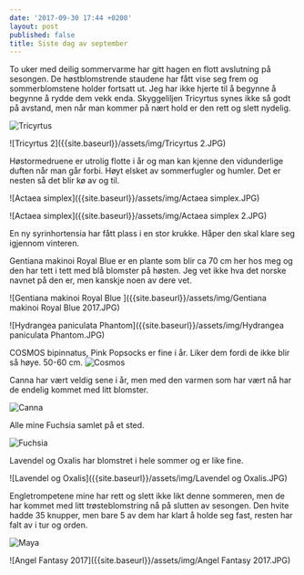 ```yaml
---
date: '2017-09-30 17:44 +0200'
layout: post
published: false
title: Siste dag av september
---
```


To uker med deilig sommervarme har gitt hagen en flott avslutning på sesongen. De høstblomstrende staudene har fått vise seg frem og sommerblomstene holder fortsatt ut. Jeg har ikke hjerte til å begynne å begynne å rydde dem vekk enda. Skyggeliljen Tricyrtus synes ikke så godt på avstand, men når man kommer på nært hold er den rett og slett nydelig. 

![Tricyrtus]({{site.baseurl}}/assets/img/Tricyrtus.JPG)

![Tricyrtus 2]({{site.baseurl}}/assets/img/Tricyrtus 2.JPG)

<!--more-->

Høstormedruene er utrolig flotte i år og man kan kjenne den vidunderlige duften når man går forbi. Høyt elsket av sommerfugler og humler. Det er nesten så det blir kø av og til. 

![Actaea simplex]({{site.baseurl}}/assets/img/Actaea simplex.JPG)

![Actaea simplex]({{site.baseurl}}/assets/img/Actaea simplex 2.JPG)

En ny syrinhortensia har fått plass i en stor krukke. Håper den skal klare seg igjennom vinteren. 

Gentiana makinoi Royal Blue er en plante som blir ca 70 cm her hos meg og den har tett i tett med blå blomster på høsten. Jeg vet ikke hva det norske navnet på den er, men kanskje noen av dere vet. 

![Gentiana makinoi Royal Blue ]({{site.baseurl}}/assets/img/Gentiana makinoi Royal Blue 2017.JPG)

![Hydrangea paniculata Phantom]({{site.baseurl}}/assets/img/Hydrangea paniculata Phantom.JPG)

COSMOS bipinnatus, Pink Popsocks er fine i år. Liker dem fordi de ikke blir så høye. 50-60 cm. 
![Cosmos]({{site.baseurl}}/assets/img/Cosmos.JPG)

Canna har vært veldig sene i år, men med den varmen som har vært nå har de endelig kommet med litt blomster. 

![Canna]({{site.baseurl}}/assets/img/Canna.JPG)

Alle mine Fuchsia samlet på et sted.

![Fuchsia]({{site.baseurl}}/assets/img/Fuchsia.JPG)

Lavendel og Oxalis har blomstret i hele sommer og er like fine. 

![Lavendel og Oxalis]({{site.baseurl}}/assets/img/Lavendel og Oxalis.JPG)

Engletrompetene mine har rett og slett ikke likt denne sommeren, men de har kommet med litt trøsteblomstring nå på slutten av sesongen. Den hvite hadde 35 knupper, men bare 5 av dem har klart å holde seg fast, resten har falt av i tur og orden. 

![Maya]({{site.baseurl}}/assets/img/Maya.JPG)

![Angel Fantasy 2017]({{site.baseurl}}/assets/img/Angel Fantasy 2017.JPG)

